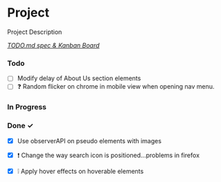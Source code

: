 # Project

Project Description

<em>[TODO.md spec & Kanban Board](https://bit.ly/3fCwKfM)</em>

### Todo

- [ ] Modify delay of About Us section elements  
- [ ] ❓ Random flicker on chrome in mobile view when opening nav menu.  

### In Progress


### Done ✓

- [x] Use observerAPI on pseudo elements with images  
- [x] ❗ Change the way search icon is positioned...problems in firefox  
- [x] ❕ Apply hover effects on hoverable elements  

